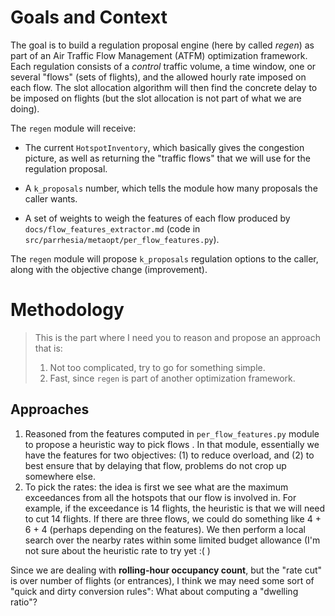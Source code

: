 # Goals and Context

The goal is to build a regulation proposal engine (here by called *regen*) as part of an Air Traffic Flow Management (ATFM) optimization framework. Each regulation consists of a *control* traffic volume, a time window, one or several "flows" (sets of flights), and the allowed hourly rate imposed on each flow. The slot allocation algorithm will then find the concrete delay to be imposed on flights (but the slot allocation is not part of what we are doing).

The `regen` module will receive:

- The current `HotspotInventory`, which basically gives the congestion picture, as well as returning the "traffic flows" that we will use for the regulation proposal.

- A `k_proposals` number, which tells the module how many proposals the caller wants.

- A set of weights to weigh the features of each flow produced by `docs/flow_features_extractor.md` (code in `src/parrhesia/metaopt/per_flow_features.py`).

The `regen` module will propose `k_proposals` regulation options to the caller, along with the objective change (improvement).

# Methodology

> This is the part where I need you to reason and propose an approach that is:
> 1. Not too complicated, try to go for something simple.
> 2. Fast, since `regen` is part of another optimization framework.

## Approaches

1. Reasoned from the features computed in `per_flow_features.py` module to propose a heuristic way to pick flows . In that module, essentially we have the features for two objectives: (1) to reduce overload, and (2) to best ensure that by delaying that flow, problems do not crop up somewhere else. 
2. To pick the rates: the idea is first we see what are the maximum exceedances from all the hotspots that our flow is involved in. For example, if the exceedance is 14 flights, the heuristic is that we will need to cut 14 flights. If there are three flows, we could do something like 4 + 6 + 4 (perhaps depending on the features). We then perform a local search over the nearby rates within some limited budget allowance (I'm not sure about the heuristic rate to try yet :( )

Since we are dealing with **rolling-hour occupancy count**, but the "rate cut" is over number of flights (or entrances), I think we may need some sort of "quick and dirty conversion rules": What about computing a "dwelling ratio"?